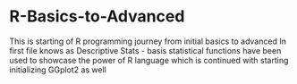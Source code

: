# R-Basics-to-Advanced
This is starting of R programming journey from initial basics to advanced
In first file knows as Descriptive Stats - basis statistical functions have been used to showcase the power of R language
which is continued with starting initializing GGplot2 as well
